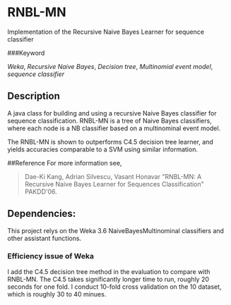 # RNBL-MN
Implementation of the Recursive Naive Bayes Learner for sequence classifier


###Keyword

*Weka*, *Recursive Naive Bayes*, *Decision tree*, *Multinomial event model*, *sequence classifier*


## Description
A java class for building and using a recursive Naive Bayes classifier for sequence classification. RNBL-MN is a tree of Naive Bayes classifiers, where each node is a NB classifier based on a multinominal event model.

The RNBL-MN is shown to outperforms C4.5 decision tree learner, and yields accuracies comparable to a SVM using similar information.


##Reference
For more information see,

>Dae-Ki Kang, Adrian Silvescu, Vasant Honavar 
>"RNBL-MN: A Recursive Naive Bayes Learner for Sequences Classification" PAKDD'06.


## Dependencies:
This project relys on the Weka 3.6 NaiveBayesMultinominal classifiers and other assistant functions.


### Efficiency issue of Weka
I add the C4.5 decision tree method in the evaluation to compare with RNBL-MN. The C4.5 takes significantly longer time to run, roughly 20 seconds for one fold. I conduct 10-fold cross validation on the 10 dataset, which is roughly 30 to 40 minues.
